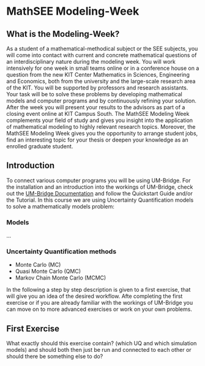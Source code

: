 # MathSEE Modeling-Week
## What is the Modeling-Week?
As a student of a mathematical-methodical subject or the SEE subjects, you will come into contact with current and concrete mathematical questions of an interdisciplinary nature during the modeling week. You will work intensively for one week in small teams online or in a conference house on a question from the new KIT Center Mathematics in Sciences, Engineering and Economics, both from the university and the large-scale research area of the KIT. You will be supported by professors and research assistants. Your task will be to solve these problems by developing mathematical models and computer programs and by continuously refining your solution. After the week you will present your results to the advisors as part of a closing event online at KIT Campus South. The MathSEE Modeling Week complements your field of study and gives you insight into the application of mathematical modeling to highly relevant research topics. Moreover, the MathSEE Modeling Week gives you the opportunity to arrange student jobs, find an interesting topic for your thesis or deepen your knowledge as an enrolled graduate student.
## Introduction
To connect various computer programs you will be using UM-Bridge. For the installation and an introduction into the workings of UM-Bridge, check out the [UM-Bridge Documentation](https://um-bridge-benchmarks.readthedocs.io/en/docs/index.html) and follow the Quickstart Guide and/or the Tutorial.
In this course we are using Uncertainty Quantification models to solve a mathematically models problem:
### Models
...
### Uncertainty Quantification methods
- Monte Carlo (MC)
- Quasi Monte Carlo (QMC)
- Markov Chain Monte Carlo (MCMC)

In the following a step by step description is given to a first exercise, that will give you an idea of the desired workflow. Afte completing the first exercise or if you are already familiar with the workings of UM-Bridge you can move on to more advanced exercises or work on your own problems. 

## First Exercise
What exactly should this exercise contain? (which UQ and which simulation models)
and should both then just be run and connected to each other or should there be something else to do? 


